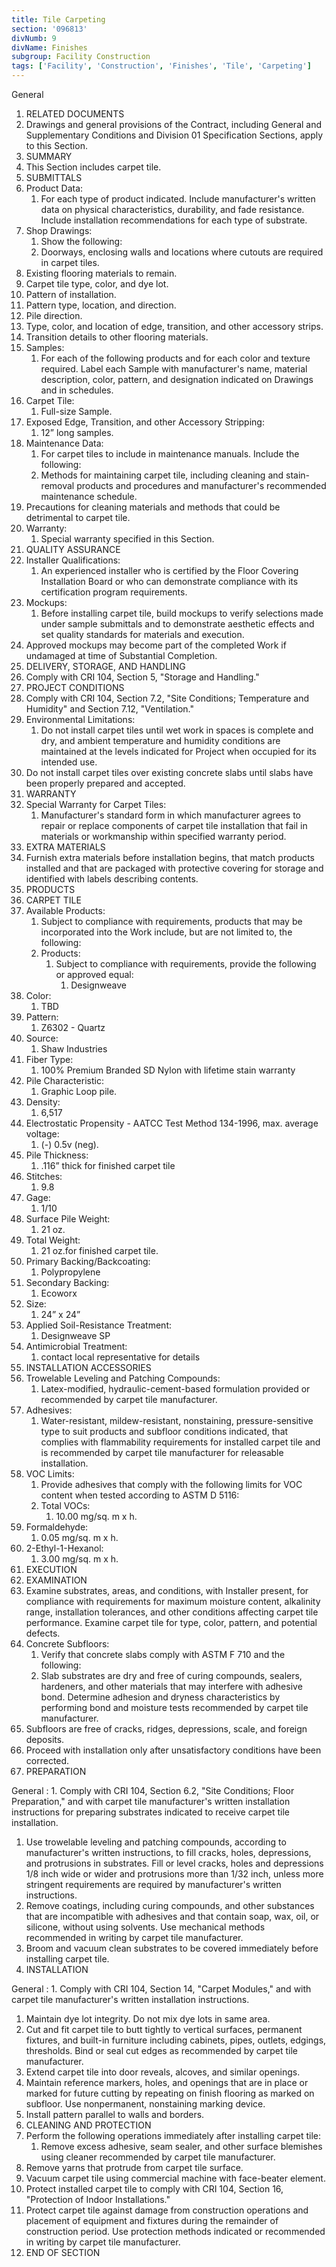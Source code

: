 ```yaml
---
title: Tile Carpeting
section: '096813'
divNumb: 9
divName: Finishes
subgroup: Facility Construction
tags: ['Facility', 'Construction', 'Finishes', 'Tile', 'Carpeting']
---
```



General
   1. RELATED DOCUMENTS
   1. Drawings and general provisions of the Contract, including General and Supplementary Conditions and Division 01 Specification Sections, apply to this Section.
   1. SUMMARY
   1. This Section includes carpet tile.
   1. SUBMITTALS
   1. Product Data:
      1. For each type of product indicated. Include manufacturer's written data on physical characteristics, durability, and fade resistance. Include installation recommendations for each type of substrate.
   1. Shop Drawings:
      1. Show the following:
      1. Doorways, enclosing walls and locations where cutouts are required in carpet tiles.
   1. Existing flooring materials to remain.
   1. Carpet tile type, color, and dye lot.
   1. Pattern of installation.
   1. Pattern type, location, and direction.
   1. Pile direction.
   1. Type, color, and location of edge, transition, and other accessory strips.
   1. Transition details to other flooring materials.
   1. Samples:
      1. For each of the following products and for each color and texture required. Label each Sample with manufacturer's name, material description, color, pattern, and designation indicated on Drawings and in schedules.
   1. Carpet Tile:
      1. Full-size Sample.
   1. Exposed Edge, Transition, and other Accessory Stripping:
      1. 12” long samples.
   1. Maintenance Data:
      1. For carpet tiles to include in maintenance manuals. Include the following:
      1. Methods for maintaining carpet tile, including cleaning and stain-removal products and procedures and manufacturer's recommended maintenance schedule.
   1. Precautions for cleaning materials and methods that could be detrimental to carpet tile.
   1. Warranty:
      1. Special warranty specified in this Section.
   1. QUALITY ASSURANCE
   1. Installer Qualifications:
      1. An experienced installer who is certified by the Floor Covering Installation Board or who can demonstrate compliance with its certification program requirements.
   1. Mockups:
      1. Before installing carpet tile, build mockups to verify selections made under sample submittals and to demonstrate aesthetic effects and set quality standards for materials and execution.
   1. Approved mockups may become part of the completed Work if undamaged at time of Substantial Completion.
   1. DELIVERY, STORAGE, AND HANDLING
   1. Comply with CRI 104, Section 5, "Storage and Handling."
   1. PROJECT CONDITIONS
   1. Comply with CRI 104, Section 7.2, "Site Conditions; Temperature and Humidity" and Section 7.12, "Ventilation."
   1. Environmental Limitations:
      1. Do not install carpet tiles until wet work in spaces is complete and dry, and ambient temperature and humidity conditions are maintained at the levels indicated for Project when occupied for its intended use.
   1. Do not install carpet tiles over existing concrete slabs until slabs have been properly prepared and accepted.
   1. WARRANTY
   1. Special Warranty for Carpet Tiles:
      1. Manufacturer's standard form in which manufacturer agrees to repair or replace components of carpet tile installation that fail in materials or workmanship within specified warranty period.
   1. EXTRA MATERIALS
   1. Furnish extra materials before installation begins, that match products installed and that are packaged with protective covering for storage and identified with labels describing contents.
   1. PRODUCTS
   1. CARPET TILE
   1. Available Products:
      1. Subject to compliance with requirements, products that may be incorporated into the Work include, but are not limited to, the following:
      1. Products:
         1. Subject to compliance with requirements, provide the following or approved equal:
               1. Designweave
   1. Color:
      1. TBD
   1. Pattern:
      1. Z6302 - Quartz
   1. Source:
      1. Shaw Industries
   1. Fiber Type:
      1. 100% Premium Branded SD Nylon with lifetime stain warranty
   1. Pile Characteristic:
      1. Graphic Loop pile.
   1. Density:
      1. 6,517
   1. Electrostatic Propensity - AATCC Test Method 134-1996, max. average voltage:
      1. (-) 0.5v (neg).
   1. Pile Thickness:
      1. .116” thick for finished carpet tile
   1. Stitches:
      1. 9.8
   1. Gage:
      1. 1/10
   1. Surface Pile Weight:
      1. 21 oz.
   1. Total Weight:
      1. 21 oz.for finished carpet tile.
   1. Primary Backing/Backcoating:
      1. Polypropylene
   1. Secondary Backing:
      1. Ecoworx
   1. Size:
      1. 24” x 24”
   1. Applied Soil-Resistance Treatment:
      1. Designweave SP
   1. Antimicrobial Treatment:
      1. contact local representative for details
   1. INSTALLATION ACCESSORIES
   1. Trowelable Leveling and Patching Compounds:
      1. Latex-modified, hydraulic-cement-based formulation provided or recommended by carpet tile manufacturer.
   1. Adhesives:
      1. Water-resistant, mildew-resistant, nonstaining, pressure-sensitive type to suit products and subfloor conditions indicated, that complies with flammability requirements for installed carpet tile and is recommended by carpet tile manufacturer for releasable installation.
   1. VOC Limits:
      1. Provide adhesives that comply with the following limits for VOC content when tested according to ASTM D 5116:
      1. Total VOCs:
         1. 10.00 mg/sq. m x h.
   1. Formaldehyde:
      1. 0.05 mg/sq. m x h.
   1. 2-Ethyl-1-Hexanol:
      1. 3.00 mg/sq. m x h.
   1. EXECUTION
   1. EXAMINATION
   1. Examine substrates, areas, and conditions, with Installer present, for compliance with requirements for maximum moisture content, alkalinity range, installation tolerances, and other conditions affecting carpet tile performance. Examine carpet tile for type, color, pattern, and potential defects.
   1. Concrete Subfloors:
      1. Verify that concrete slabs comply with ASTM F 710 and the following:
      1. Slab substrates are dry and free of curing compounds, sealers, hardeners, and other materials that may interfere with adhesive bond. Determine adhesion and dryness characteristics by performing bond and moisture tests recommended by carpet tile manufacturer.
   1. Subfloors are free of cracks, ridges, depressions, scale, and foreign deposits.
   1. Proceed with installation only after unsatisfactory conditions have been corrected.
   1. PREPARATION

General
:
      1. Comply with CRI 104, Section 6.2, "Site Conditions; Floor Preparation," and with carpet tile manufacturer's written installation instructions for preparing substrates indicated to receive carpet tile installation.
   1. Use trowelable leveling and patching compounds, according to manufacturer's written instructions, to fill cracks, holes, depressions, and protrusions in substrates. Fill or level cracks, holes and depressions 1/8 inch wide or wider and protrusions more than 1/32 inch, unless more stringent requirements are required by manufacturer's written instructions.
   1. Remove coatings, including curing compounds, and other substances that are incompatible with adhesives and that contain soap, wax, oil, or silicone, without using solvents. Use mechanical methods recommended in writing by carpet tile manufacturer.
   1. Broom and vacuum clean substrates to be covered immediately before installing carpet tile.
   1. INSTALLATION

General
:
      1. Comply with CRI 104, Section 14, "Carpet Modules," and with carpet tile manufacturer's written installation instructions.
   1. Maintain dye lot integrity. Do not mix dye lots in same area.
   1. Cut and fit carpet tile to butt tightly to vertical surfaces, permanent fixtures, and built-in furniture including cabinets, pipes, outlets, edgings, thresholds. Bind or seal cut edges as recommended by carpet tile manufacturer.
   1. Extend carpet tile into door reveals, alcoves, and similar openings.
   1. Maintain reference markers, holes, and openings that are in place or marked for future cutting by repeating on finish flooring as marked on subfloor. Use nonpermanent, nonstaining marking device.
   1. Install pattern parallel to walls and borders.
   1. CLEANING AND PROTECTION
   1. Perform the following operations immediately after installing carpet tile:
      1. Remove excess adhesive, seam sealer, and other surface blemishes using cleaner recommended by carpet tile manufacturer.
   1. Remove yarns that protrude from carpet tile surface.
   1. Vacuum carpet tile using commercial machine with face-beater element.
   1. Protect installed carpet tile to comply with CRI 104, Section 16, "Protection of Indoor Installations."
   1. Protect carpet tile against damage from construction operations and placement of equipment and fixtures during the remainder of construction period. Use protection methods indicated or recommended in writing by carpet tile manufacturer.
   1. END OF SECTION

